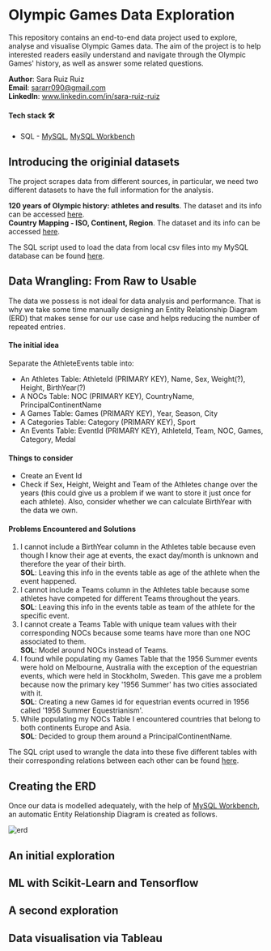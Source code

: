 # Olympic Games Data Exploration 

This repository contains an end-to-end data project used to explore, analyse and visualise Olympic Games data.
The aim of the project is to help interested readers easily understand and navigate through the Olympic Games' history,
as well as answer some related questions.

**Author**: Sara Ruiz Ruiz <br />
**Email**: sararr090@gmail.com <br />
**LinkedIn**: www.linkedin.com/in/sara-ruiz-ruiz  <br />

#### Tech stack 🛠️
* SQL - [MySQL](https://www.google.com/url?sa=t&rct=j&q=&esrc=s&source=web&cd=&ved=2ahUKEwijr82z0OiBAxViU6QEHQmBAPwQFnoECAYQAQ&url=https%3A%2F%2Fwww.mysql.com%2F&usg=AOvVaw20c6IrMAtNC1A9NZPsDpWW&opi=89978449), [MySQL Workbench](https://www.mysql.com/products/workbench/)

## Introducing the originial datasets
The project scrapes data from different sources, in particular, we need two different datasets to have the full information for the analysis.

**120 years of Olympic history: athletes and results**.
The dataset and its info can be accessed [here](https://www.kaggle.com/datasets/heesoo37/120-years-of-olympic-history-athletes-and-results). <br />
**Country Mapping - ISO, Continent, Region**.
The dataset and its info can be accessed [here](https://www.kaggle.com/datasets/andradaolteanu/country-mapping-iso-continent-region/).

The SQL script used to load the data from local csv files into my MySQL database can be found [here](https://github.com/sararuizruiz/Olympic_Games_Data_Exploration/blob/main/sql_scripts/upload_raw_data.sql).

## Data Wrangling: From Raw to Usable 

The data we possess is not ideal for data analysis and performance. That is why we take some time manually designing an Entity Relationship Diagram (ERD)
that makes sense for our use case and helps reducing the number of repeated entries.

#### The initial idea
Separate the AthleteEvents table into:
* An Athletes Table: AthleteId (PRIMARY KEY), Name, Sex, Weight(?), Height, BirthYear(?)
* A NOCs Table: NOC (PRIMARY KEY), CountryName, PrincipalContinentName
* A Games Table: Games (PRIMARY KEY), Year, Season, City
* A Categories Table: Category (PRIMARY KEY), Sport
* An Events Table: EventId (PRIMARY KEY), AthleteId, Team, NOC, Games, Category, Medal

#### Things to consider
* Create an Event Id
* Check if Sex, Height, Weight and Team of the Athletes change over the years 
    (this could give us a problem if we want to store it just once for each athlete).
    Also, consider whether we can calculate BirthYear with the data we own.

#### Problems Encountered and Solutions
1. I cannot include a BirthYear column in the Athletes table because even though I know their 
   age at events, the exact day/month is unknown and therefore the year of their birth. <br />
   **SOL**: Leaving this info in the events table as age of the athlete when the event happened.
2. I cannot include a Teams column in the Athletes table because some athletes have competed for different Teams throughout the years. <br />
    **SOL**: Leaving this info in the events table as team of the athlete for the specific event.
3. I cannot create a Teams Table with unique team values with their corresponding NOCs 
   because some teams have more than one NOC associated to them. <br />
   **SOL**: Model around NOCs instead of Teams.
4. I found while populating my Games Table that the 1956 Summer events were hold
   on Melbourne, Australia with the exception of the equestrian events, which were held in Stockholm, Sweden.
   This gave me a problem because now the primary key '1956 Summer' has two cities associated with it. <br />
   **SOL**: Creating a new Games id for equestrian events ocurred in 1956 called '1956 Summer Equestrianism'.
5. While populating my NOCs Table I encountered countries that
   belong to both continents Europe and Asia. <br />
   **SOL**: Decided to group them around a PrincipalContinentName.

The SQL cript used to wrangle the data into these five different tables with their corresponding relations between each other can be found [here](https://github.com/sararuizruiz/Olympic_Games_Data_Exploration/blob/main/sql_scripts/data_wrangling.sql).

## Creating the ERD

Once our data is modelled adequately, with the help of [MySQL Workbench](https://www.mysql.com/products/workbench/), an automatic Entity Relationship Diagram is created as follows. <br />

![erd](https://github.com/sararuizruiz/Olympic_Games_Data_Exploration/assets/75987848/0d6595e0-a25f-48fd-852f-930c33e891ec)


## An initial exploration

## ML with Scikit-Learn and Tensorflow

## A second exploration

## Data visualisation via Tableau
